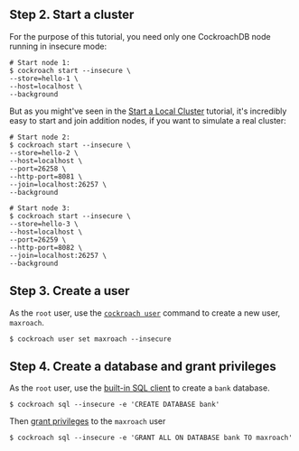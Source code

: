 ## Step 2. Start a cluster

For the purpose of this tutorial, you need only one CockroachDB node running in insecure mode:

~~~ shell
# Start node 1:
$ cockroach start --insecure \
--store=hello-1 \
--host=localhost \
--background
~~~

But as you might've seen in the [Start a Local Cluster](start-a-local-cluster.html) tutorial, it's incredibly easy to start and join addition nodes, if you want to simulate a real cluster:

~~~ shell
# Start node 2:
$ cockroach start --insecure \
--store=hello-2 \
--host=localhost \
--port=26258 \
--http-port=8081 \
--join=localhost:26257 \
--background

# Start node 3:
$ cockroach start --insecure \
--store=hello-3 \
--host=localhost \
--port=26259 \
--http-port=8082 \
--join=localhost:26257 \
--background
~~~

## Step 3. Create a user

As the `root` user, use the [`cockroach user`](create-and-manage-users.html) command to create a new user, `maxroach`.

~~~ shell
$ cockroach user set maxroach --insecure
~~~

## Step 4. Create a database and grant privileges

As the `root` user, use the [built-in SQL client](use-the-built-in-sql-client.html) to create a `bank` database.

~~~ shell
$ cockroach sql --insecure -e 'CREATE DATABASE bank'
~~~

Then [grant privileges](grant.html) to the `maxroach` user

~~~ shell
$ cockroach sql --insecure -e 'GRANT ALL ON DATABASE bank TO maxroach'
~~~
